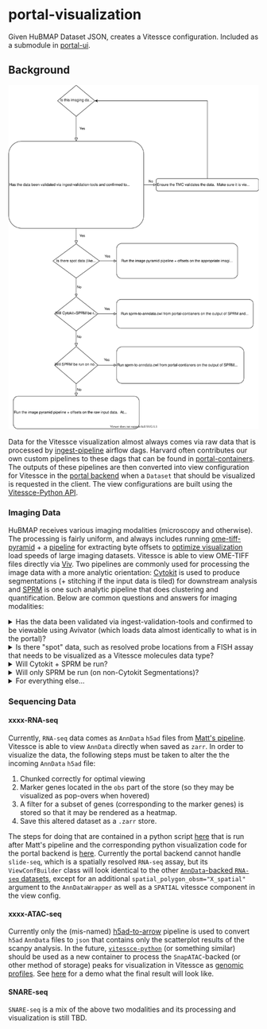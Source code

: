 # portal-visualization
Given HuBMAP Dataset JSON, creates a Vitessce configuration.
Included as a submodule in [portal-ui](https://github.com/hubmapconsortium/portal-ui).

## Background

![flow chart](portal-imaging-visualization-flowchart.svg)

Data for the Vitessce visualization almost always comes via raw data that is processed by [ingest-pipeline](https://github.com/hubmapconsortium/ingest-pipeline) airflow dags.
Harvard often contributes our own custom pipelines to these dags that can be found in [portal-containers](https://github.com/hubmapconsortium/portal-containers).
The outputs of these pipelines are then converted into view configuration for Vitessce in the [portal backend](https://github.com/hubmapconsortium/portal-ui/tree/master/context/app/api/vitessce_confs) when a `Dataset` that should be visualized is requested in the client.
The view configurations are built using the [Vitessce-Python API](https://vitessce.github.io/vitessce-python/index.html).

### Imaging Data

HuBMAP receives various imaging modalities (microscopy and otherwise).
The processing is fairly uniform, and always includes running [ome-tiff-pyramid](https://github.com/hubmapconsortium/ome-tiff-pyramid) + a [pipeline](https://github.com/hubmapconsortium/portal-containers/tree/main/containers/ome-tiff-offsets) for extracting byte offsets to [optimize visualization](https://github.com/hms-dbmi/viv/tree/master/tutorial#viewing-in-avivator) load speeds of large imaging datasets.
Vitessce is able to view OME-TIFF files directly via [Viv](https://github.com/hms-dbmi/viv). Two pipelines are commonly used for processing the image data with a more analytic orientation:
[Cytokit](https://github.com/hubmapconsortium/codex-pipeline) is used to produce segmentations (+ stitching if the input data is tiled) for downstream analysis and [SPRM](https://github.com/hubmapconsortium/sprm) is one such analytic pipeline that does clustering and quantification.
Below are common questions and answers for imaging modalities:

<details><summary>Has the data been validated via ingest-validation-tools and confirmed to be viewable using Avivator (which loads data almost identically to what is in the portal)?</summary>

If so, we should ask the TMC to follow the instructions below for viewing their data in Avivator to make sure it looks right (should only need to be done for a single representative file): https://github.com/hms-dbmi/viv/tree/master/tutorial

In the above instructions they should only need to a) run the bioformats2raw-raw2ometiff pipeline and then b) drag-and-drop or select the input file using the "CHOOSE A FILE" button on avivator.gehlenborglab.org. There is no need for a web server.

If there is a z or t stack to the data, ensure that each "stack" is uploaded as a single file.

If it is valid in these three senses (viewable in Avivator locally, passes `ingest-validation-tools`, and "stacks" are uploaded as single files), then ingestion may be done and pipeline processing may proceed.

</details>

<details><summary>Is there "spot" data, such as resolved probe locations from a FISH assay that needs to be visualized as a Vitessce molecules data type?</summary>

If the answer is "yes," we should run the image pyramid pipeline + offsets on the appropriate imaging data.  We currently do not have a pipeline for visualizing spot data.
Create a new class that inherits from ViewConfBuilder to visualize the data (raw imaging + spot data) when such a pipeline is created.
If there is segmentation data coming from the TMC or elsewhere, then that will need to be both processed (via [sprm-to-anndata.cwl from portal-containers](https://github.com/hubmapconsortium/portal-containers/tree/master/containers/sprm-to-anndata) or a different pipeline that ideally outputs zarr-backed AnnData) and visualized as well.
</details>

<details><summary>Will Cytokit + SPRM be run?</summary>

If the answer is "yes," we should run [sprm-to-anndata.cwl from portal-containers](https://github.com/hubmapconsortium/portal-containers/tree/master/containers/sprm-to-anndata) on the output of SPRM and the image pyramid pipeline + offsets on the output of Cytokit.
Attach the assay, if it is not automatically attached, in the portal backend to the `StitchedCytokitSPRMConf` class in [context/app/api/vitessce_confs/assay_confs.py](https://github.com/hubmapconsortium/portal-ui/blob/9b49abda02e4f0579590289fc476eab23fa4cb02/context/app/api/vitessce_confs/assay_confs.py#L257-L290)
</details>

<details><summary>Will only SPRM be run (on non-Cytokit Segmentations)?</summary>

If the answer is "yes," we should run [sprm-to-anndata.cwl from portal-containers](https://github.com/hubmapconsortium/portal-containers/tree/master/containers/sprm-to-anndata) from portal-containers on the output of SPRM and the image pyramid pipeline + offsets on the raw input data.
Attach the assay to a new class in the portal backend similar to [StitchedCytokitSPRMConf](https://github.com/hubmapconsortium/portal-ui/blob/9b49abda02e4f0579590289fc476eab23fa4cb02/context/app/api/vitessce_confs/assay_confs.py#L171-L197) that wraps [SPRMAnnDataViewConfs](https://github.com/hubmapconsortium/portal-ui/blob/9b49abda02e4f0579590289fc476eab23fa4cb02/context/app/api/vitessce_confs/base_confs.py#L258-L313) in [context/app/api/vitessce_confs/assay_confs.py](https://github.com/hubmapconsortium/portal-ui/blob/9b49abda02e4f0579590289fc476eab23fa4cb02/context/app/api/vitessce_confs/assay_confs.py#L257-L290) if needed for multiple images in the same dataset.
Otherwise you may simply use SPRMAnnDataViewConfBuilder with the proper arguments.
</details>

<details><summary>For everything else...</summary>

Run the image pyramid pipeline + offsets on the raw input data.
Attach the assay to a new class in the portal backend similar to  SeqFISHViewConfBuilder or to the already existing ImagePyramidViewConfBuilder as needed in [context/app/api/vitessce_confs/assay_confs.py](https://github.com/hubmapconsortium/portal-ui/blob/9b49abda02e4f0579590289fc476eab23fa4cb02/context/app/api/vitessce_confs/assay_confs.py#L257-L290).
This will depend on how you want the layout to look to the end user.
See the [SeqFISHViewConfBuilder](https://github.com/hubmapconsortium/portal-ui/blob/9b49abda02e4f0579590289fc476eab23fa4cb02/context/app/api/vitessce_confs/assay_confs.py#L45-L95) for an example of how hairy this can get.
</details>

### Sequencing Data

#### xxxx-RNA-seq

Currently, `RNA-seq` data comes as `AnnData` `h5ad` files from [Matt's pipeline](https://github.com/hubmapconsortium/salmon-rnaseq). Vitessce is able to view `AnnData` directly when saved as `zarr`. In order to visualize the data, the following steps must be taken to alter the the incoming `AnnData` `h5ad` file:

1. Chunked correctly for optimal viewing
2. Marker genes located in the `obs` part of the store (so they may be visualized as pop-overs when hovered)
3. A filter for a subset of genes (corresponding to the marker genes) is stored so that it may be rendered as a heatmap.
4. Save this altered dataset as a `.zarr` store.

The steps for doing that are contained in a python script [here](https://github.com/hubmapconsortium/portal-containers/blob/dc568234c76017c7cd9644a4d15ef0f7b9d84e24/containers/anndata-to-ui/context/main.py#L17-L67) that is run after Matt's pipeline and the corresponding python visualization code for the portal backend is [here](https://github.com/hubmapconsortium/portal-ui/blob/9b49abda02e4f0579590289fc476eab23fa4cb02/context/app/api/vitessce_confs/assay_confs.py#L200-L238).
Currently the portal backend cannot handle `slide-seq`, which is a spatially resolved `RNA-seq` assay, but its `ViewConfBuilder` class will look identical to the other [`AnnData`-backed `RNA-seq` datasets](https://github.com/hubmapconsortium/portal-ui/blob/9b49abda02e4f0579590289fc476eab23fa4cb02/context/app/api/vitessce_confs/assay_confs.py#L200-L238), except for an additional `spatial_polygon_obsm="X_spatial"` argument to the `AnnDataWrapper` as well as a `SPATIAL` vitessce component in the view config.

#### xxxx-ATAC-seq

Currently only the (mis-named) [h5ad-to-arrow](https://github.com/hubmapconsortium/portal-containers/tree/master/containers/h5ad-to-arrow) pipeline is used to convert `h5ad` `AnnData` files to `json` that contains only the scatterplot results of the scanpy analysis.
In the future, [`vitessce-python`](https://github.com/vitessce/vitessce-python/blob/c7edf9c0057fb1e5fc53e957c0657e61b0e43b90/vitessce/wrappers.py#L543) (or something similar) should be used as a new container to process the `SnapATAC`-backed (or other method of storage) peaks for visualization in Vitessce as [genomic profiles](http://beta.vitessce.io/docs/data-file-types/index.html#genomic-profileszarr).
See [here](http://beta.vitessce.io/index.html?dataset=sn-atac-seq-hubmap-2020) for a demo what the final result will look like.

#### SNARE-seq

`SNARE-seq` is a mix of the above two modalities and its processing and visualization is still TBD.
